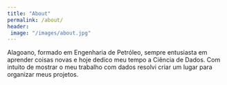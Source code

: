 ```yaml
---
title: "About"
permalink: /about/
header:
 image: "/images/about.jpg"
---
```


Alagoano, formado em Engenharia de Petróleo, sempre entusiasta em aprender coisas novas e hoje dedico meu tempo a Ciência de Dados.
Com intuito de mostrar o meu trabalho com dados resolvi criar um lugar para organizar meus projetos.
